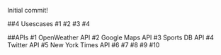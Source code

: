 Initial commit!


##4 Usescases
#1
#2
#3
#4

##APIs
#1 OpenWeather API
#2 Google Maps API
#3 Sports DB API
#4 Twitter API
#5 New York Times API
#6
#7
#8
#9
#10
